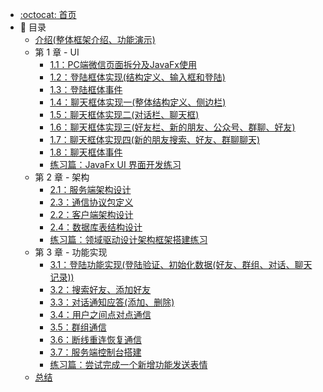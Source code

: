 * [:octocat: 首页](/README)
* :memo: 目录
    * [介绍(整体框架介绍、功能演示)](/notes/申请专栏.md)
    * 第 1 章 - UI
        * [1.1：PC端微信页面拆分及JavaFx使用](#)
        * [1.2：登陆框体实现(结构定义、输入框和登陆)](#)
        * [1.3：登陆框体事件](#)
        * [1.4：聊天框体实现一(整体结构定义、侧边栏)](#)
        * [1.5：聊天框体实现二(对话栏、聊天框)](#)
        * [1.6：聊天框体实现三(好友栏、新的朋友、公众号、群聊、好友)](#)
        * [1.7：聊天框体实现四(新的朋友搜索、好友、群聊聊天)](#)
        * [1.8：聊天框体事件](#)
        * [练习篇：JavaFx UI 界面开发练习](#)
    * 第 2 章 - 架构
        * [2.1：服务端架构设计](#)
        * [2.3：通信协议包定义](#)
        * [2.2：客户端架构设计](#)
        * [2.4：数据库表结构设计](#)
        * [练习篇：领域驱动设计架构框架搭建练习](#)
    * 第 3 章 - 功能实现  
        * [3.1：登陆功能实现(登陆验证、初始化数据(好友、群组、对话、聊天记录))](#)
        * [3.2：搜索好友、添加好友](#)
        * [3.3：对话通知应答(添加、删除)](#)
        * [3.4：用户之间点对点通信](#)
        * [3.5：群组通信](#)
        * [3.6：断线重连恢复通信](#)
        * [3.7：服务端控制台搭建](#)
        * [练习篇：尝试完成一个新增功能发送表情](#)
    * [总结](#)